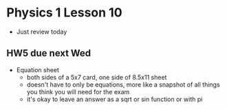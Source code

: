 # Physics 1 Lesson 10
- Just review today 
## HW5 due next Wed
- Equation sheet
  - both sides of a 5x7 card, one side of 8.5x11 sheet
  - doesn't have to only be equations, more like a snapshot of all things you think you will need for the exam
  - it's okay to leave an answer as a sqrt or sin function or with pi
